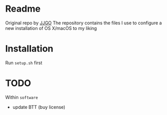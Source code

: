# Readme

Original repo by [JJGO](https://github.com/JJGO/macOS-setup)
The repository contains the files I use to configure a new installation of OS X/macOS to my liking

# Installation

Run `setup.sh` first

# TODO
Within `software` 
- update BTT (buy license)

